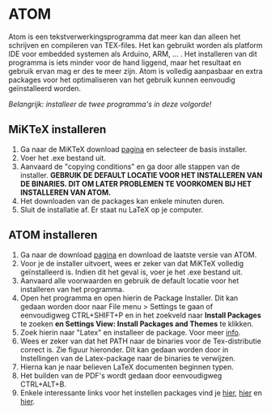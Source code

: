 # ATOM
Atom is een tekstverwerkingsprogramma dat meer kan dan alleen het schrijven en compileren van TEX-files. Het kan gebruikt worden als platform IDE voor embedded systemen als Arduino, ARM, … . Het installeren van dit programma is iets minder voor de hand liggend, maar het resultaat en gebruik ervan mag er des te meer zijn. Atom is volledig aanpasbaar en extra packages voor het optimaliseren van het gebruik kunnen eenvoudig geïnstalleerd worden.

_Belangrijk: installeer de twee programma&#39;s in deze volgorde!_

## MiKTeX installeren
  1. Ga naar de MiKTeX download [pagina](http://miktex.org/download/) en selecteer de basis installer.
  2. Voer het .exe bestand uit.
  3. Aanvaard de &quot;copying conditions&quot; en ga door alle stappen van de installer. **GEBRUIK DE DEFAULT LOCATIE VOOR HET INSTALLEREN VAN DE BINARIES. DIT OM LATER PROBLEMEN TE VOORKOMEN BIJ HET INSTALLEREN VAN ATOM.**
  4. Het downloaden van de packages kan enkele minuten duren.
  5. Sluit de installatie af. Er staat nu LaTeX op je computer.

## ATOM installeren
  1. Ga naar de download [pagina](https://atom.io/) en download de laatste versie van ATOM.
  2. Voor je de installer uitvoert, wees er zeker van dat MiKTeX volledig geïnstalleerd is. Indien dit het geval is, voer je het .exe bestand uit.
  3. Aanvaard alle voorwaarden en gebruik de default locatie voor het installeren van het programma.
  4. Open het programma en open hierin de Package Installer. Dit kan gedaan worden door naar File menu &gt; Settings te gaan of eenvoudigweg CTRL+SHIFT+P en in het zoekveld naar **Install Packages** te zoeken **en Settings View: Install Packages and Themes** te klikken.
  5. Zoek hierin naar &quot;Latex&quot; en installeer de package. Voor meer [info](https://atom.io/packages/latex).
  6. Wees er zeker van dat het PATH naar de binaries voor de Tex-distributie correct is. Zie figuur hieronder. Dit kan gedaan worden door in Instellingen van de Latex-package naar de binaries te verwijzen.
  7. Hierna kan je naar believen LaTeX documenten beginnen typen.
  8. Het builden van de PDF&#39;s wordt gedaan door eenvoudigweg CTRL+ALT+B.
  9. Enkele interessante links voor het instellen packages vind je [hier](http://blog.matteomerola.me/2016/02/atom-for-latex), [hier](http://economistry.com/2016/02/create-first-pdf-latex-atom-mac/) en [hier](https://rolflekang.com/writing-latex-in-atom/).

